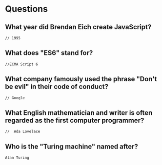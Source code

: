 # Questions

## What year did Brendan Eich create JavaScript?

```
// 1995
```

## What does "ES6" stand for?

```
//ECMA Script 6
```

## What company famously used the phrase "Don't be evil" in their code of conduct?

```
// Google 

```

## What English mathematician and writer is often regarded as the first computer programmer?

```
//  Ada Lovelace 
```

## Who is the "Turing machine" named after?

```
Alan Turing
```

